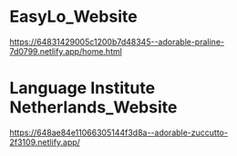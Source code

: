# EasyLo_Website
https://64831429005c1200b7d48345--adorable-praline-7d0799.netlify.app/home.html
# Language Institute Netherlands_Website
https://648ae84e11066305144f3d8a--adorable-zuccutto-2f3109.netlify.app/
